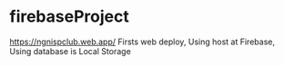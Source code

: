 # firebaseProject

https://ngnispclub.web.app/
Firsts web deploy,
Using host at Firebase,
Using database is Local Storage

